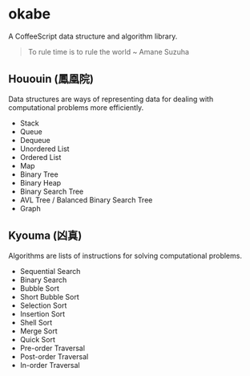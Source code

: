 okabe
=====

A CoffeeScript data structure and algorithm library.

> To rule time is to rule the world ~ Amane Suzuha

Hououin (鳳凰院)
----------------
Data structures are ways of representing data for dealing with computational problems more efficiently.

- Stack
- Queue
- Dequeue
- Unordered List
- Ordered List
- Map
- Binary Tree
- Binary Heap
- Binary Search Tree
- AVL Tree / Balanced Binary Search Tree
- Graph

Kyouma (凶真)
-------------
Algorithms are lists of instructions for solving computational problems.

- Sequential Search
- Binary Search
- Bubble Sort
- Short Bubble Sort
- Selection Sort
- Insertion Sort
- Shell Sort
- Merge Sort
- Quick Sort
- Pre-order Traversal
- Post-order Traversal
- In-order Traversal
